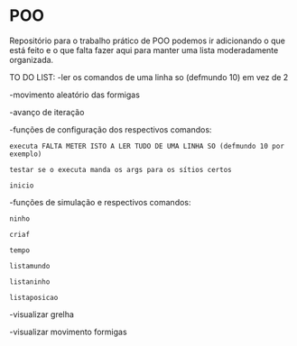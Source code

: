 ﻿# POO

Repositório para o trabalho prático de POO podemos ir adicionando o que está feito e o que falta fazer aqui para manter
uma lista moderadamente organizada.

TO DO LIST:
-ler os comandos de uma linha so (defmundo 10) em vez de 2

-movimento aleatório das formigas

-avanço de iteração

-funções de configuração dos respectivos comandos:

	executa FALTA METER ISTO A LER TUDO DE UMA LINHA SO (defmundo 10 por exemplo) 
	
	testar se o executa manda os args para os sítios certos

	inicio

-funções de simulação e respectivos comandos:

	ninho

	criaf

	tempo

	listamundo

	listaninho

	listaposicao

-visualizar grelha

-visualizar movimento formigas
